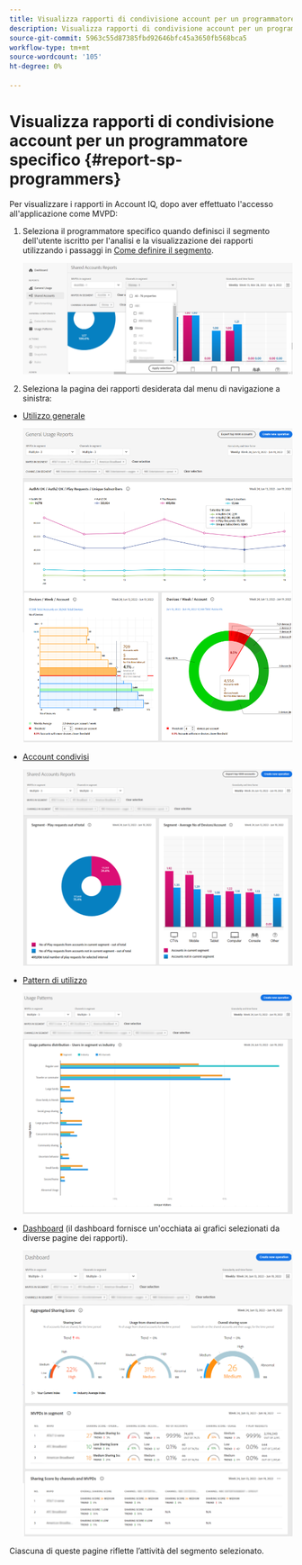 ```yaml
---
title: Visualizza rapporti di condivisione account per un programmatore specifico
description: Visualizza rapporti di condivisione account per un programmatore specifico
source-git-commit: 5963c55d87385fbd92646bfc45a3650fb568bca5
workflow-type: tm+mt
source-wordcount: '105'
ht-degree: 0%

---
```


# Visualizza rapporti di condivisione account per un programmatore specifico {#report-sp-programmers}

Per visualizzare i rapporti in Account IQ, dopo aver effettuato l&#39;accesso all&#39;applicazione come MVPD:

1. Seleziona il programmatore specifico quando definisci il segmento dell&#39;utente iscritto per l&#39;analisi e la visualizzazione dei rapporti utilizzando i passaggi in [Come definire il segmento](/help/AccountIQ/howto-select-segment-timeframe.md).

   ![seleziona canali](assets/programmer-selection.png)


1. Seleziona la pagina dei rapporti desiderata dal menu di navigazione a sinistra:

* [Utilizzo generale](/help/AccountIQ/general-usage-reports.md)

   ![](assets/specific-mvpd-gen-usage.png)
* [Account condivisi](/help/AccountIQ/shared-acc-reports.md)

   ![](assets/specific-mvpd-shared-acc.png)
* [Pattern di utilizzo](/help/AccountIQ/usage-patterns.md)

   ![](assets/specific-mvpd-usage-pattern.png)

* [Dashboard](/help/AccountIQ/dashboard.md) (il dashboard fornisce un&#39;occhiata ai grafici selezionati da diverse pagine dei rapporti).

   ![](assets/specific-mvpd-dashboard.png)

Ciascuna di queste pagine riflette l’attività del segmento selezionato.
